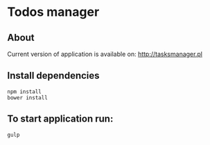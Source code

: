 # Todos manager

## About
Current version of application is available on:
http://tasksmanager.pl



## Install dependencies

```
npm install
bower install
```

## To start application run:

```
gulp
```
